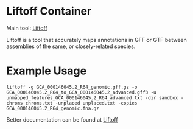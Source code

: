 # Liftoff Container
Main tool: [Liftoff](https://github.com/agshumate/Liftoff)

Liftoff is a tool that accurately maps annotations in GFF or GTF between assemblies of the same, or closely-related species.

# Example Usage
```{bash}
liftoff -g GCA_000146045.2_R64_genomic.gff.gz -o GCA_000146045.2_R64_to_GCA_000146045.2_advanced.gff3 -u unmapped_features_GCA_000146045.2_R64_advanced.txt -dir sandbox -chroms chroms.txt -unplaced unplaced.txt -copies GCA_000146045.2_R64_genomic.fna.gz
```

Better documentation can be found at [Liftoff](https://github.com/agshumate/Liftoff)
